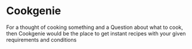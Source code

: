 # Cookgenie
For a thought of cooking something and a Question about what to cook, then Cookgenie would be the place to get instant recipes with your given requirements and conditions
